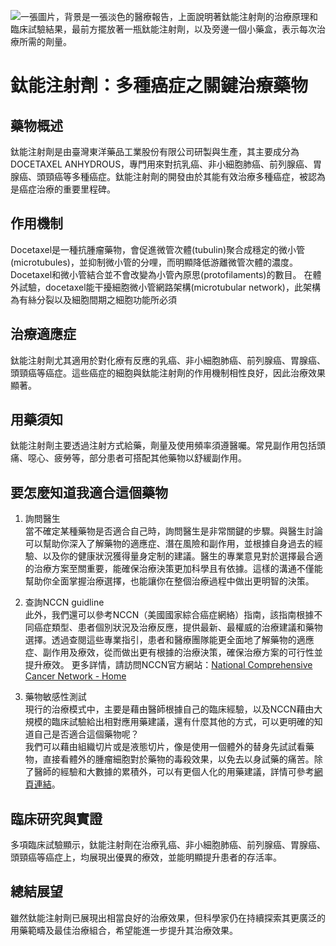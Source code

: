 ![一張圖片，背景是一張淡色的醫療報告，上面說明著鈦能注射劑的治療原理和臨床試驗結果，最前方擺放著一瓶鈦能注射劑，以及旁邊一個小藥盒，表示每次治療所需的劑量。](https://i.imgur.com/xt1npmh.jpeg)
# 鈦能注射劑：多種癌症之關鍵治療藥物

## 藥物概述

鈦能注射劑是由臺灣東洋藥品工業股份有限公司研製與生產，其主要成分為DOCETAXEL ANHYDROUS，專門用來對抗乳癌、非小細胞肺癌、前列腺癌、胃腺癌、頭頸癌等多種癌症。鈦能注射劑的開發由於其能有效治療多種癌症，被認為是癌症治療的重要里程碑。

## 作用機制

Docetaxel是一種抗腫瘤藥物，會促進微管次體(tubulin)聚合成穩定的微小管(microtubules)，並抑制微小管的分哩，而明顯降低游離微管次體的濃度。Docetaxel和微小管結合並不會改變為小管內原思(protofilaments)的數目。
在體外試驗，docetaxel能干擾細胞微小管網路架構(microtubular network)，此架構為有絲分裂以及細胞間期之細胞功能所必須
## 治療適應症

鈦能注射劑尤其適用於對化療有反應的乳癌、非小細胞肺癌、前列腺癌、胃腺癌、頭頸癌等癌症。這些癌症的細胞與鈦能注射劑的作用機制相性良好，因此治療效果顯著。

## 用藥須知

鈦能注射劑主要透過注射方式給藥，劑量及使用頻率須遵醫囑。常見副作用包括頭痛、噁心、疲勞等，部分患者可搭配其他藥物以舒緩副作用。

## 要怎麼知道我適合這個藥物 

1. 詢問醫生  
當不確定某種藥物是否適合自己時，詢問醫生是非常關鍵的步驟。與醫生討論可以幫助你深入了解藥物的適應症、潛在風險和副作用，並根據自身過去的經驗、以及你的健康狀況獲得量身定制的建議。醫生的專業意見對於選擇最合適的治療方案至關重要，能確保治療決策更加科學且有依據。這樣的溝通不僅能幫助你全面掌握治療選擇，也能讓你在整個治療過程中做出更明智的決策。 

2. 查詢NCCN guidline  
此外，我們還可以參考NCCN（美國國家綜合癌症網絡）指南，該指南根據不同癌症類型、患者個別狀況及治療反應，提供最新、最權威的治療建議和藥物選擇。透過查閱這些專業指引，患者和醫療團隊能更全面地了解藥物的適應症、副作用及療效，從而做出更有根據的治療決策，確保治療方案的可行性並提升療效。 
更多詳情，請訪問NCCN官方網站：[National Comprehensive Cancer Network - Home](https://www.nccn.org/)

3. 藥物敏感性測試  
現行的治療模式中，主要是藉由醫師根據自己的臨床經驗，以及NCCN藉由大規模的臨床試驗給出相對應用藥建議，還有什麼其他的方式，可以更明確的知道自己是否適合這個藥物呢？   
我們可以藉由組織切片或是液態切片，像是使用一個體外的替身先試試看藥物，直接看體外的腫瘤細胞對於藥物的毒殺效果，以免去以身試藥的痛苦。除了醫師的經驗和大數據的累積外，可以有更個人化的用藥建議，詳情可參考[網頁連結](https://info.cancerfree.io/)。

## 臨床研究與實證

多項臨床試驗顯示，鈦能注射劑在治療乳癌、非小細胞肺癌、前列腺癌、胃腺癌、頭頸癌等癌症上，均展現出優異的療效，並能明顯提升患者的存活率。

## 總結展望

雖然鈦能注射劑已展現出相當良好的治療效果，但科學家仍在持續探索其更廣泛的用藥範疇及最佳治療組合，希望能進一步提升其治療效果。

